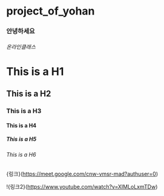 # project_of_yohan
### 안녕하세요 
###### 온라인클래스
# This is a H1
## This is a H2
### This is a H3
#### This is a H4
##### This is a H5
###### This is a H6
{링크}(https://meet.google.com/cnw-vmsr-mad?authuser=0)

!{링크2}(https://www.youtube.com/watch?v=XIMLoLxmTDw)
